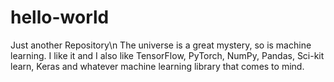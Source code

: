 # hello-world
Just another Repository\n
The universe is a great mystery, so is machine learning.
I like it and I also like TensorFlow, PyTorch, NumPy, Pandas, Sci-kit learn, Keras and whatever machine learning library that comes to mind.


